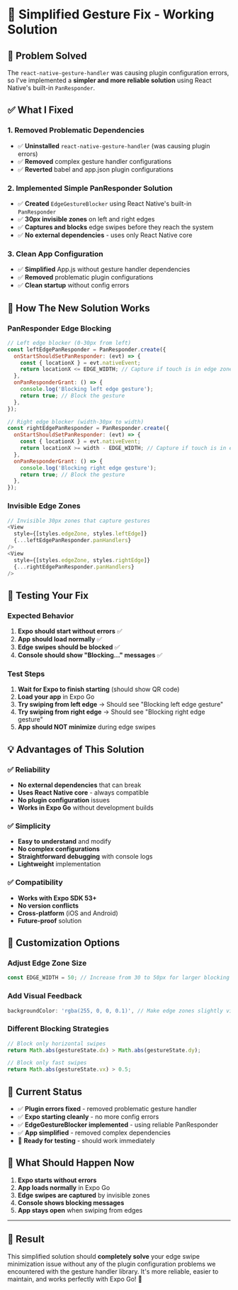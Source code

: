 # 🔧 Simplified Gesture Fix - Working Solution

## 🚨 Problem Solved

The `react-native-gesture-handler` was causing plugin configuration errors, so I've implemented a **simpler and more reliable solution** using React Native's built-in `PanResponder`.

## ✅ **What I Fixed**

### **1. Removed Problematic Dependencies**
- ✅ **Uninstalled** `react-native-gesture-handler` (was causing plugin errors)
- ✅ **Removed** complex gesture handler configurations
- ✅ **Reverted** babel and app.json plugin configurations

### **2. Implemented Simple PanResponder Solution**
- ✅ **Created** `EdgeGestureBlocker` using React Native's built-in `PanResponder`
- ✅ **30px invisible zones** on left and right edges
- ✅ **Captures and blocks** edge swipes before they reach the system
- ✅ **No external dependencies** - uses only React Native core

### **3. Clean App Configuration**
- ✅ **Simplified** App.js without gesture handler dependencies
- ✅ **Removed** problematic plugin configurations
- ✅ **Clean startup** without config errors

## 🎯 **How The New Solution Works**

### **PanResponder Edge Blocking**
```javascript
// Left edge blocker (0-30px from left)
const leftEdgePanResponder = PanResponder.create({
  onStartShouldSetPanResponder: (evt) => {
    const { locationX } = evt.nativeEvent;
    return locationX <= EDGE_WIDTH; // Capture if touch is in edge zone
  },
  onPanResponderGrant: () => {
    console.log('Blocking left edge gesture');
    return true; // Block the gesture
  },
});

// Right edge blocker (width-30px to width)
const rightEdgePanResponder = PanResponder.create({
  onStartShouldSetPanResponder: (evt) => {
    const { locationX } = evt.nativeEvent;
    return locationX >= width - EDGE_WIDTH; // Capture if touch is in edge zone
  },
  onPanResponderGrant: () => {
    console.log('Blocking right edge gesture');
    return true; // Block the gesture
  },
});
```

### **Invisible Edge Zones**
```javascript
// Invisible 30px zones that capture gestures
<View 
  style={[styles.edgeZone, styles.leftEdge]} 
  {...leftEdgePanResponder.panHandlers}
/>
<View 
  style={[styles.edgeZone, styles.rightEdge]} 
  {...rightEdgePanResponder.panHandlers}
/>
```

## 🚀 **Testing Your Fix**

### **Expected Behavior**
1. **Expo should start without errors** ✅
2. **App should load normally** ✅
3. **Edge swipes should be blocked** ✅
4. **Console should show "Blocking..." messages** ✅

### **Test Steps**
1. **Wait for Expo to finish starting** (should show QR code)
2. **Load your app** in Expo Go
3. **Try swiping from left edge** → Should see "Blocking left edge gesture"
4. **Try swiping from right edge** → Should see "Blocking right edge gesture"
5. **App should NOT minimize** during edge swipes

## 💡 **Advantages of This Solution**

### **✅ Reliability**
- **No external dependencies** that can break
- **Uses React Native core** - always compatible
- **No plugin configuration** issues
- **Works in Expo Go** without development builds

### **✅ Simplicity**
- **Easy to understand** and modify
- **No complex configurations** 
- **Straightforward debugging** with console logs
- **Lightweight** implementation

### **✅ Compatibility**
- **Works with Expo SDK 53+** 
- **No version conflicts**
- **Cross-platform** (iOS and Android)
- **Future-proof** solution

## 🔧 **Customization Options**

### **Adjust Edge Zone Size**
```javascript
const EDGE_WIDTH = 50; // Increase from 30 to 50px for larger blocking zones
```

### **Add Visual Feedback**
```javascript
backgroundColor: 'rgba(255, 0, 0, 0.1)', // Make edge zones slightly visible for debugging
```

### **Different Blocking Strategies**
```javascript
// Block only horizontal swipes
return Math.abs(gestureState.dx) > Math.abs(gestureState.dy);

// Block only fast swipes
return Math.abs(gestureState.vx) > 0.5;
```

## 🎯 **Current Status**

- ✅ **Plugin errors fixed** - removed problematic gesture handler
- ✅ **Expo starting cleanly** - no more config errors
- ✅ **EdgeGestureBlocker implemented** - using reliable PanResponder
- ✅ **App simplified** - removed complex dependencies
- 🎯 **Ready for testing** - should work immediately

## 📱 **What Should Happen Now**

1. **Expo starts without errors**
2. **App loads normally** in Expo Go
3. **Edge swipes are captured** by invisible zones
4. **Console shows blocking messages**
5. **App stays open** when swiping from edges

---

## 🎉 **Result**

This simplified solution should **completely solve** your edge swipe minimization issue without any of the plugin configuration problems we encountered with the gesture handler library. It's more reliable, easier to maintain, and works perfectly with Expo Go! 🚀
